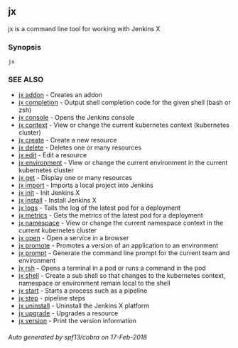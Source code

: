 ## jx

jx is a command line tool for working with Jenkins X

### Synopsis



 

```
jx
```

### SEE ALSO
* [jx addon](jx_addon.md)	 - Creates an addon
* [jx completion](jx_completion.md)	 - Output shell completion code for the given shell (bash or zsh)
* [jx console](jx_console.md)	 - Opens the Jenkins console
* [jx context](jx_context.md)	 - View or change the current kubernetes context (kubernetes cluster)
* [jx create](jx_create.md)	 - Create a new resource
* [jx delete](jx_delete.md)	 - Deletes one or many resources
* [jx edit](jx_edit.md)	 - Edit a resource
* [jx environment](jx_environment.md)	 - View or change the current environment in the current kubernetes cluster
* [jx get](jx_get.md)	 - Display one or many resources
* [jx import](jx_import.md)	 - Imports a local project into Jenkins
* [jx init](jx_init.md)	 - Init Jenkins X
* [jx install](jx_install.md)	 - Install Jenkins X
* [jx logs](jx_logs.md)	 - Tails the log of the latest pod for a deployment
* [jx metrics](jx_metrics.md)	 - Gets the metrics of the latest pod for a deployment
* [jx namespace](jx_namespace.md)	 - View or change the current namespace context in the current kubernetes cluster
* [jx open](jx_open.md)	 - Open a service in a browser
* [jx promote](jx_promote.md)	 - Promotes a version of an application to an environment
* [jx prompt](jx_prompt.md)	 - Generate the command line prompt for the current team and environment
* [jx rsh](jx_rsh.md)	 - Opens a terminal in a pod or runs a command in the pod
* [jx shell](jx_shell.md)	 - Create a sub shell so that changes to the kubernetes context, namespace or environment remain local to the shell
* [jx start](jx_start.md)	 - Starts a process such as a pipeline
* [jx step](jx_step.md)	 - pipeline steps
* [jx uninstall](jx_uninstall.md)	 - Uninstall the Jenkins X platform
* [jx upgrade](jx_upgrade.md)	 - Upgrades a resource
* [jx version](jx_version.md)	 - Print the version information

###### Auto generated by spf13/cobra on 17-Feb-2018
